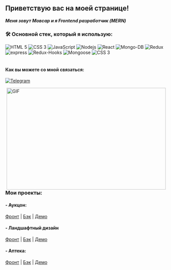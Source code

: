 <h2>
  Приветствую вас на моей странице!
</h2>

<div>

***Меня зовут Мовсар и я Frontend разработчик (MERN)***

<h3>🛠️ Основной стек, который я использую:</h3>
<div>
<img alt="HTML 5" src="https://img.shields.io/badge/HTML5-E34F26?style=for-the-badge&logo=html5&logoColor=white">
 <img alt="CSS 3" src="https://img.shields.io/badge/CSS3-1572B6?style=for-the-badge&logo=css3&logoColor=white">
 <img alt="JavaScript" src="https://img.shields.io/badge/-JavaScript-yellow?style=for-the-badge&logo=JavaScript&logoColor=white" />
 <img alt="Nodejs" src="https://img.shields.io/badge/-Nodejs-43853d?style=for-the-badge&logo=Node.js&logoColor=white" />
 <img alt="React" src="https://img.shields.io/badge/-React-45b8d8?style=for-the-badge&logo=react&logoColor=white" />
 <img alt="Mongo-DB" src="https://img.shields.io/badge/-Mongo_DB-red?style=for-the-badge&logo=MongoDB&logoColor=black" />
 <img alt="Redux" src="https://img.shields.io/badge/-Redux-430098?style=for-the-badge&logo=redux&logoColor=white" />
 <br>
 <img alt="express" src="https://img.shields.io/badge/express-green?style=for-the-badge&logo=express">
 <img alt="Redux-Hooks" src="https://img.shields.io/badge/-React_Hooks-430098?style=for-the-badge&logo=Redux&logoColor=white" />
 <img alt="Mongoose" src="https://img.shields.io/badge/mongoose-green?style=for-the-badge&logo=mongoose">
 <img alt="CSS 3" src="https://img.shields.io/badge/-Webpack-blue?style=for-the-badge">
 
 </div>
</div>

<br>

<h4>Как вы можете со мной связаться:</h4>

[![Telegram](https://img.shields.io/badge/-Telegram-black?style=for-the-badge&logo=Telegram)](https://t.me/mvs451)



<img align="right" alt="GIF" src="https://github.com/abhisheknaiidu/abhisheknaiidu/blob/master/code.gif?raw=true" width="500" height="320" />

<h3>Мои проекты:</h3>

<h4>- Аукцон:</h4>
<a href="https://github.com/MovsarTS/final-front.git">Фронт</a> |
<a href="https://github.com/MovsarTS/final-back.git">Бэк</a> | 
<a href="##">Демо</a>

<h4>- Ландшафтный дизайн</h4>
<a href="https://github.com/MovsarTS/project-forest-front.git">Фронт</a> |
<a href="https://github.com/MovsarTS/project-forest-back.git">Бэк</a> | 
<a href="##">Демо</a>

<h4>- Аптека:</h4>
<a href= "https://github.com/MovsarTS/apteka-team-front.git">Фронт</a> |
<a href= "https://github.com/MovsarTS/apteka-team-back.git">Бэк</a> |
<a href="##">Демо</a>
